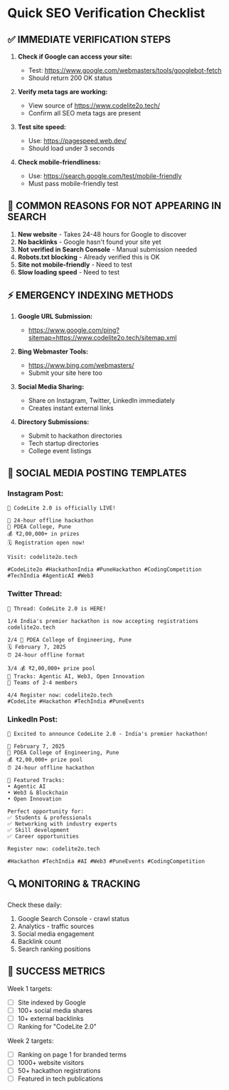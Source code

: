 # Quick SEO Verification Checklist

## ✅ IMMEDIATE VERIFICATION STEPS

1. **Check if Google can access your site:**

   - Test: https://www.google.com/webmasters/tools/googlebot-fetch
   - Should return 200 OK status

2. **Verify meta tags are working:**

   - View source of https://www.codelite2o.tech/
   - Confirm all SEO meta tags are present

3. **Test site speed:**

   - Use: https://pagespeed.web.dev/
   - Should load under 3 seconds

4. **Check mobile-friendliness:**
   - Use: https://search.google.com/test/mobile-friendly
   - Must pass mobile-friendly test

## 🚨 COMMON REASONS FOR NOT APPEARING IN SEARCH

1. **New website** - Takes 24-48 hours for Google to discover
2. **No backlinks** - Google hasn't found your site yet
3. **Not verified in Search Console** - Manual submission needed
4. **Robots.txt blocking** - Already verified this is OK
5. **Site not mobile-friendly** - Need to test
6. **Slow loading speed** - Need to test

## ⚡ EMERGENCY INDEXING METHODS

1. **Google URL Submission:**

   - https://www.google.com/ping?sitemap=https://www.codelite2o.tech/sitemap.xml

2. **Bing Webmaster Tools:**

   - https://www.bing.com/webmasters/
   - Submit your site here too

3. **Social Media Sharing:**

   - Share on Instagram, Twitter, LinkedIn immediately
   - Creates instant external links

4. **Directory Submissions:**
   - Submit to hackathon directories
   - Tech startup directories
   - College event listings

## 📱 SOCIAL MEDIA POSTING TEMPLATES

### Instagram Post:

```
🚀 CodeLite 2.0 is officially LIVE!

🎯 24-hour offline hackathon
📍 PDEA College, Pune
💰 ₹2,00,000+ in prizes
🗓️ Registration open now!

Visit: codelite2o.tech

#CodeLite2o #HackathonIndia #PuneHackathon #CodingCompetition #TechIndia #AgenticAI #Web3
```

### Twitter Thread:

```
🧵 Thread: CodeLite 2.0 is HERE!

1/4 India's premier hackathon is now accepting registrations
codelite2o.tech

2/4 📍 PDEA College of Engineering, Pune
🗓️ February 7, 2025
⏰ 24-hour offline format

3/4 💰 ₹2,00,000+ prize pool
🎯 Tracks: Agentic AI, Web3, Open Innovation
👥 Teams of 2-4 members

4/4 Register now: codelite2o.tech
#CodeLite #Hackathon #TechIndia #PuneEvents
```

### LinkedIn Post:

```
🚀 Excited to announce CodeLite 2.0 - India's premier hackathon!

📅 February 7, 2025
📍 PDEA College of Engineering, Pune
💰 ₹2,00,000+ prize pool
⏰ 24-hour offline hackathon

🎯 Featured Tracks:
• Agentic AI
• Web3 & Blockchain
• Open Innovation

Perfect opportunity for:
✅ Students & professionals
✅ Networking with industry experts
✅ Skill development
✅ Career opportunities

Register now: codelite2o.tech

#Hackathon #TechIndia #AI #Web3 #PuneEvents #CodingCompetition
```

## 🔍 MONITORING & TRACKING

Check these daily:

1. Google Search Console - crawl status
2. Analytics - traffic sources
3. Social media engagement
4. Backlink count
5. Search ranking positions

## 🎯 SUCCESS METRICS

Week 1 targets:

- [ ] Site indexed by Google
- [ ] 100+ social media shares
- [ ] 10+ external backlinks
- [ ] Ranking for "CodeLite 2.0"

Week 2 targets:

- [ ] Ranking on page 1 for branded terms
- [ ] 1000+ website visitors
- [ ] 50+ hackathon registrations
- [ ] Featured in tech publications
